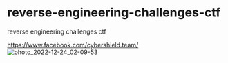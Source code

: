 # reverse-engineering-challenges-ctf
reverse engineering challenges ctf


https://www.facebook.com/cybershield.team/
![photo_2022-12-24_02-09-53](https://user-images.githubusercontent.com/117581968/209431572-7e929ff3-e26b-4c70-9a7e-f631f0822b1a.jpg)
